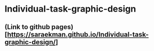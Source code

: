 # Individual-task-graphic-design

## (Link to github pages)[https://saraekman.github.io/Individual-task-graphic-design/]